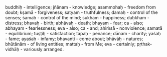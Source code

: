 buddhiḥ - intelligence; jñānam - knowledge; asammohaḥ - freedom from doubt; kṣamā - forgiveness; satyam - truthfulness; damaḥ - control of the senses; śamaḥ - control of the mind; sukham - happiness; duḥkham - distress; bhavaḥ - birth; abhāvaḥ - death; bhayam - fear; ca - also; abhayam - fearlessness; eva - also; ca - and; ahiṁsā - nonviolence; samatā - equilibrium; tuṣṭiḥ - satisfaction; tapaḥ - penance; dānam - charity; yaśaḥ - fame; ayaśaḥ - infamy; bhavanti - come about; bhāvāḥ - natures; bhūtānām - of living entities; mattaḥ - from Me; eva - certainly; pṛthak-vidhāḥ - variously arranged.